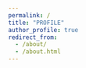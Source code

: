 ```yaml
---
permalink: /
title: "PROFILE"
author_profile: true
redirect_from: 
  - /about/
  - /about.html
---
```

